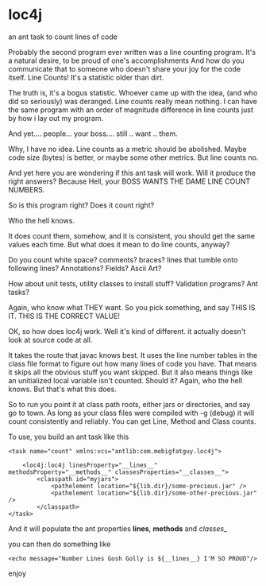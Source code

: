# loc4j
an ant task to count lines of code

Probably the second program ever written was a line counting program. It's a natural desire, to be proud of one's accomplishments
And how do you communicate that to someone who doesn't share your joy for the code itself. Line Counts! It's a statistic older
than dirt.

The truth is, it's a bogus statistic. Whoever came up with the idea, (and who did so seriously) was deranged. Line counts really
mean nothing. I can have the same program with an order of magnitude difference in line counts just by how i lay out my program.

And yet.... people... your boss.... still .. want .. them.

Why, I have no idea. Line counts as a metric should be abolished. Maybe code size (bytes) is better, or maybe some other metrics. But
line counts no.

And yet here you are wondering if this ant task will work. Will it produce the right answers? Because Hell, your BOSS WANTS THE DAME LINE COUNT NUMBERS.

So is this program right? Does it count right? 

Who the hell knows. 

It does count them, somehow, and it is consistent, you should get the same values each time. But what does it mean to do line counts, anyway?

Do you count white space? comments? braces? lines that tumble onto following lines? Annotations? Fields? Ascii Art? 

How about unit tests, utility classes to install stuff? Validation programs? Ant tasks?

Again, who know what THEY want. So you pick something, and say THIS IS IT. THIS IS THE CORRECT VALUE!


OK, so how does loc4j work. Well it's kind of different. it actually doesn't look at source code at all.

It takes the route that javac knows best. It uses the line number tables in the class file format to figure out how many 
lines of code you have. That means it skips all the obvious stuff you want skipped. But it also means things like an 
unitialized local variable isn't counted. Should it? Again, who the hell knows. But that's what this does.

So to run you point it at class path roots, either jars or directories, and say go to town. As long as your class files 
were compiled with -g (debug) it will count consistently and reliably. You can get Line, Method and Class counts.

To use, you build an ant task like this

    <task name="count" xmlns:vcs="antlib:com.mebigfatguy.loc4j">
    
        <loc4j:loc4j linesProperty="__lines__" methodsProperty="__methods__" classesProperties="__classes__">
			<classpath id="myjars">
				<pathelement location="${lib.dir}/some-precious.jar" />
				<pathelement location="${lib.dir}/some-other-precious.jar" />
            </classpath>
    </task>

And it will populate the ant properties __lines__, __methods__ and _classes__

you can then do something like

    <echo message="Number Lines Gosh Golly is ${__lines__} I'M SO PROUD"/>

enjoy
